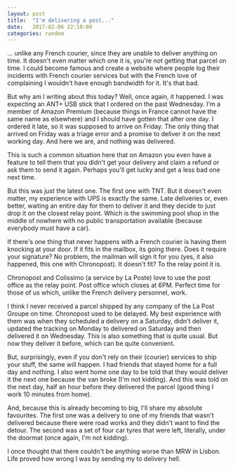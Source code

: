 ```yaml
---
layout: post
title:  "I'm delivering a post..."
date:   2017-02-06 22:10:00
categories: random
---
```


... unlike any French courier, since they are unable to deliver anything on time. It doesn't even matter which one it is, you're not getting that parcel on time. I could become famous and create a website where people log their incidents with French courier services but with the French love of complaining I wouldn't have enough bandwidth for it. It's that bad.

But why am I writing about this today? Well, once again, it happened. I was expecting an ANT+ USB stick that I ordered on the past Wednesday. I'm a member of Amazon Premium (because things in France cannot have the same name as elsewhere) and I should have gotten that after one day. I ordered it late, so it was supposed to arrive on Friday. The only thing that arrived on Friday was a triage error and a promise to deliver it on the next working day. And here we are, and nothing was delivered.

This is such a common situation here that on Amazon you even have a feature to tell them that you didn't get your delivery and claim a refund or ask them to send it again. Perhaps you'll get lucky and get a less bad one next time.

But this was just the latest one. The first one with TNT. But it doesn't even matter, my experience with UPS is exactly the same. Late deliveries or, even better, waiting an entire day for them to deliver it and they decide to just drop it on the closest relay point. Which is the swimming pool shop in the middle of nowhere with no public transportation available (because everybody must have a car).

If there's one thing that never happens with a French courier is having them knocking at your door. If it fits in the mailbox, its going there. Does it require your signature? No problem, the mailman will sign it for you (yes, it also happened, this one with Chronopost). It doesn't fit? To the relay point it is.

Chronopost and Colissimo (a service by La Poste) love to use the post office as the relay point. Post office which closes at 6PM. Perfect time for those of us which, unlike the French delivery personnel, work.

I think I never received a parcel shipped by any company of the La Post Groupe on time. Chronopost used to be delayed. My best experience with them was when they scheduled a delivery on a Saturday, didn't deliver it, updated the tracking on Monday to delivered on Saturday and then delivered it on Wednesday. This is also something that is quite usual. But now they deliver it before, which can be quite convenient.

But, surprisingly, even if you don't rely on their (courier) services to ship your stuff, the same will happen. I had friends that stayed home for a full day and nothing. I also went home one day to be told that they would deliver it the next one because the van broke (I'm not kidding). And this was told on the next day, half an hour before they delivered the parcel (good thing I work 10 minutes from home).

And, because this is already becoming to big, I'll share my absolute favourites. The first one was a delivery to one of my friends that wasn't delivered because there were road works and they didn't want to find the detour. The second was a set of four car tyres that were left, literally, under the doormat (once again, I'm not kidding).

I once thought that there couldn't be anything worse than MRW in Lisbon. Life proved how wrong I was by sending my to delivery hell.
